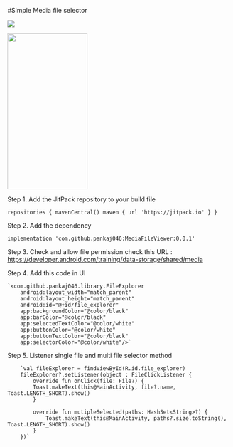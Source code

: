 #Simple Media file selector

[![](https://jitpack.io/v/pankaj046/MediaFileViewer.svg)](https://jitpack.io/#pankaj046/MediaFileViewer)

<img src='https://raw.githubusercontent.com/pankaj046/MediaFileViewer/master/demo/demo.gif' width=180 height=350/>

Step 1. Add the JitPack repository to your build file

`repositories {
    mavenCentral()
    maven { url 'https://jitpack.io' }
}`

Step 2. Add the dependency

`implementation 'com.github.pankaj046:MediaFileViewer:0.0.1'`

Step 3. Check and allow file permission 
check this URL : https://developer.android.com/training/data-storage/shared/media

Step 4. Add this code in UI

    `<com.github.pankaj046.library.FileExplorer
        android:layout_width="match_parent"
        android:layout_height="match_parent"
        android:id="@+id/file_explorer"
        app:backgroundColor="@color/black"
        app:barColor="@color/black"
        app:selectedTextColor="@color/white"
        app:buttonColor="@color/white"
        app:buttonTextColor="@color/black"
        app:selectorColor="@color/white"/>`

Step 5. Listener single file and multi file selector method


        `val fileExplorer = findViewById(R.id.file_explorer)
        fileExplorer?.setListener(object : FileClickListener {
            override fun onClick(file: File?) {
            Toast.makeText(this@MainActivity, file?.name, Toast.LENGTH_SHORT).show()
            }

            override fun mutipleSelected(paths: HashSet<String>?) {
                Toast.makeText(this@MainActivity, paths?.size.toString(), Toast.LENGTH_SHORT).show()
            }
        })`

